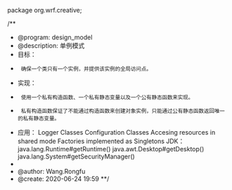 package org.wrf.creative;

/**
 * @program: design_model
 * @description: 单例模式
 *   目标：
 *      确保一个类只有一个实例，并提供该实例的全局访问点。
 *   实现：
 *      使用一个私有构造函数、一个私有静态变量以及一个公有静态函数来实现。
 *      私有构造函数保证了不能通过构造函数来创建对象实例，只能通过公有静态函数返回唯一的私有静态变量。
 *   应用：
        Logger Classes
        Configuration Classes
        Accesing resources in shared mode
        Factories implemented as Singletons
     JDK：
        java.lang.Runtime#getRuntime()
        java.awt.Desktop#getDesktop()
        java.lang.System#getSecurityManager()
 *
 * @author: Wang.Rongfu
 * @create: 2020-06-24 19:59
 **/

